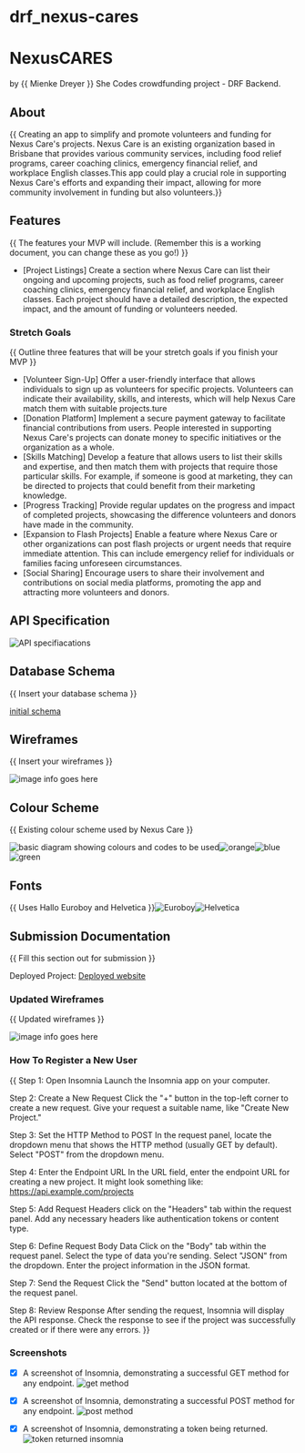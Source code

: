 # drf_nexus-cares
# NexusCARES
by {{ Mienke Dreyer }}
She Codes crowdfunding project - DRF Backend.

## About
{{ Creating an app to simplify and promote volunteers and funding for Nexus Care's projects. Nexus Care is an existing organization based in Brisbane that provides various community services, including food relief programs, career coaching clinics, emergency financial relief, and workplace English classes.This app could play a crucial role in supporting Nexus Care's efforts and expanding their impact, allowing for more community involvement in funding but also volunteers.}}

## Features
{{ The features your MVP will include. (Remember this is a working document, you can change these as you go!) }}
* [Project Listings] Create a section where Nexus Care can list their ongoing and upcoming projects, such as food relief programs, career coaching clinics, emergency financial relief, and workplace English classes. Each project should have a detailed description, the expected impact, and the amount of funding or volunteers needed.

### Stretch Goals
{{ Outline three features that will be your stretch goals if you finish your MVP }}
* [Volunteer Sign-Up] Offer a user-friendly interface that allows individuals to sign up as volunteers for specific projects. Volunteers can indicate their availability, skills, and interests, which will help Nexus Care match them with suitable projects.ture
* [Donation Platform] Implement a secure payment gateway to facilitate financial contributions from users. People interested in supporting Nexus Care's projects can donate money to specific initiatives or the organization as a whole.
* [Skills Matching] Develop a feature that allows users to list their skills and expertise, and then match them with projects that require those particular skills. For example, if someone is good at marketing, they can be directed to projects that could benefit from their marketing knowledge.
* [Progress Tracking] Provide regular updates on the progress and impact of completed projects, showcasing the difference volunteers and donors have made in the community.
* [Expansion to Flash Projects] Enable a feature where Nexus Care or other organizations can post flash projects or urgent needs that require immediate attention. This can include emergency relief for individuals or families facing unforeseen circumstances.
* [Social Sharing] Encourage users to share their involvement and contributions on social media platforms, promoting the app and attracting more volunteers and donors.

## API Specification

![API specifiacations](<crowdfunding/img/API specifications.png>)


## Database Schema
{{ Insert your database schema }}

[initial schema](<crowdfunding/img/database schema initial.png>) 

## Wireframes
{{ Insert your wireframes }}

![image info goes here](./docs/image.png)

## Colour Scheme
{{ Existing colour scheme used by Nexus Care }}

![basic diagram showing colours and codes to be used](<crowdfunding/img/colours and fonts.png>)![orange](crowdfunding/img/orange.png)![blue](crowdfunding/img/blue.png)![green](crowdfunding/img/green.png)

## Fonts
{{ Uses Hallo Euroboy and Helvetica }}![Euroboy](<crowdfunding/img/hallo Euroboy.png>)![Helvetica](<crowdfunding/img/helvetica .png>)

## Submission Documentation
{{ Fill this section out for submission }}

Deployed Project: [Deployed website](http://127.0.0.1:8000/projects/)



### Updated Wireframes
{{  Updated wireframes }}

![image info goes here](./docs/image.png)

### How To Register a New User
{{ Step 1: Open Insomnia
    Launch the Insomnia app on your computer.

Step 2: Create a New Request
    Click the "+" button in the top-left corner to create a new request.
    Give your request a suitable name, like "Create New Project."

Step 3: Set the HTTP Method to POST
    In the request panel, locate the dropdown menu that shows the HTTP method (usually GET by default).
    Select "POST" from the dropdown menu.

Step 4: Enter the Endpoint URL
    In the URL field, enter the endpoint URL for creating a new project. It might look something like: https://api.example.com/projects

Step 5: Add Request Headers 
    click on the "Headers" tab within the request panel.
    Add any necessary headers like authentication tokens or content type.

Step 6: Define Request Body Data
    Click on the "Body" tab within the request panel.
    Select the type of data you're sending. Select "JSON" from the dropdown.
    Enter the project information in the JSON format. 

Step 7: Send the Request
    Click the "Send" button located at the bottom of the request panel.

Step 8: Review Response 
    After sending the request, Insomnia will display the API response.
    Check the response to see if the project was successfully created or if there were any errors.
 }}

### Screenshots
* [x] A screenshot of Insomnia, demonstrating a successful GET method for any endpoint.
![get method](<crowdfunding/img/get method endpoint.png>)

* [x] A screenshot of Insomnia, demonstrating a successful POST method for any endpoint.
![post method](<crowdfunding/img/post method endpoint.png>)

* [x] A screenshot of Insomnia, demonstrating a token being returned.
![token returned insomnia](<crowdfunding/img/token being returned.png>)
